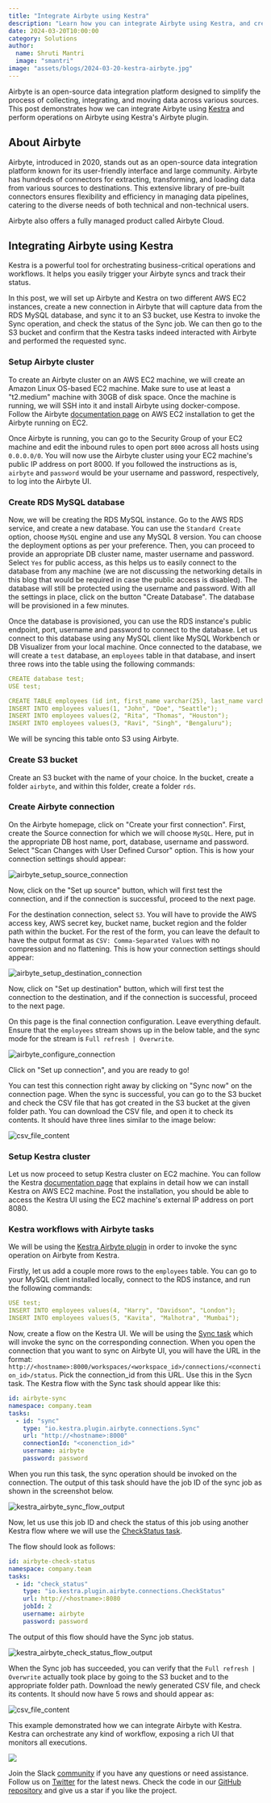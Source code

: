 ```yaml
---
title: "Integrate Airbyte using Kestra"
description: "Learn how you can integrate Airbyte using Kestra, and create Kestra tasks that could invoke Airbyte operations."
date: 2024-03-20T10:00:00
category: Solutions
author:
  name: Shruti Mantri
  image: "smantri"
image: "assets/blogs/2024-03-20-kestra-airbyte.jpg"
---
```


Airbyte is an open-source data integration platform designed to simplify the process of collecting, integrating, and moving data across various sources. This post demonstrates how we can integrate Airbyte using [Kestra](https://github.com/kestra-io/kestra) and perform operations on Airbyte using Kestra's Airbyte plugin.

## About Airbyte ##

Airbyte, introduced in 2020, stands out as an open-source data integration platform known for its user-friendly interface and large community. Airbyte has hundreds of connectors for extracting, transforming, and loading data from various sources to destinations. This extensive library of pre-built connectors ensures flexibility and efficiency in managing data pipelines, catering to the diverse needs of both technical and non-technical users.

Airbyte also offers a fully managed product called Airbyte Cloud.

## Integrating Airbyte using Kestra ##

Kestra is a powerful tool for orchestrating business-critical operations and workflows. It helps you easily trigger your Airbyte syncs and track their status.

In this post, we will set up Airbyte and Kestra on two different AWS EC2 instances, create a new connection in Airbyte that will capture data from the RDS MySQL database, and sync it to an S3 bucket, use Kestra to invoke the Sync operation, and check the status of the Sync job. We can then go to the S3 bucket and confirm that the Kestra tasks indeed interacted with Airbyte and performed the requested sync.

### Setup Airbyte cluster ###

To create an Airbyte cluster on an AWS EC2 machine, we will create an Amazon Linux OS-based EC2 machine. Make sure to use at least a "t2.medium" machine with 30GB of disk space. Once the machine is running, we will SSH into it and install Airbyte using docker-compose. Follow the Airbyte [documentation page](https://docs.airbyte.com/deploying-airbyte/on-aws-ec2) on AWS EC2 installation to get the Airbyte running on EC2.

Once Airbyte is running, you can go to the Security Group of your EC2 machine and edit the inbound rules to open port `8000` across all hosts using `0.0.0.0/0`. You will now use the Airbyte cluster using your EC2 machine's public IP address on port 8000. If you followed the instructions as is, `airbyte` and `password` would be your username and password, respectively, to log into the Airbyte UI.

### Create RDS MySQL database ###

Now, we will be creating the RDS MySQL instance. Go to the AWS RDS service, and create a new database. You can use the `Standard Create` option, choose `MySQL` engine and use any MySQL 8 version. You can choose the deployment options as per your preference. Then, you can proceed to provide an appropriate DB cluster name, master username and password.  Select `Yes` for public access, as this helps us to easily connect to the database from any machine (we are not discussing the networking details in this blog that would be required in case the public access is disabled). The database will still be protected using the username and password. With all the settings in place, click on the button "Create Database". The database will be provisioned in a few minutes.

Once the database is provisioned, you can use the RDS instance's public endpoint, port, username and password to connect to the database. Let us connect to this database using any MySQL client like MySQL Workbench or DB Visualizer from your local machine. Once connected to the database, we will create a `test` database, an `employees` table in that database, and insert three rows into the table using the following commands:

```yaml
CREATE database test;
USE test;

CREATE TABLE employees (id int, first_name varchar(25), last_name varchar(25), city varchar(25));
INSERT INTO employees values(1, "John", "Doe", "Seattle");
INSERT INTO employees values(2, "Rita", "Thomas", "Houston");
INSERT INTO employees values(3, "Ravi", "Singh", "Bengaluru");
```

We will be syncing this table onto S3 using Airbyte.

### Create S3 bucket ###

Create an S3 bucket with the name of your choice. In the bucket, create a folder `airbyte`, and within this folder, create a folder `rds`.

### Create Airbyte connection ###

On the Airbyte homepage, click on "Create your first connection". First, create the Source connection for which we will choose `MySQL`. Here, put in the appropriate DB host name, port, database, username and password. Select "Scan Changes with User Defined Cursor" option. This is how your connection settings should appear:

![airbyte_setup_source_connection](assets/blogs/2024-03-20-kestra-airbyte/airbyte_setup_source_connection.png)

Now, click on the "Set up source" button, which will first test the connection, and if the connection is successful, proceed to the next page.

For the destination connection, select `S3`. You will have to provide the AWS access key, AWS secret key, bucket name, bucket region and the folder path within the bucket. For the rest of the form, you can leave the default to have the output format as `CSV: Comma-Separated Values` with no compression and no flattening. This is how your connection settings should appear:

![airbyte_setup_destination_connection](assets/blogs/2024-03-20-kestra-airbyte/airbyte_setup_destination_connection.png)

Now, click on "Set up destination" button, which will first test the connection to the destination, and if the connection is successful, proceed to the next page.

On this page is the final connection configuration. Leave everything default. Ensure that the `employees` stream shows up in the below table, and the sync mode for the stream is `Full refresh | Overwrite`.

![airbyte_configure_connection](assets/blogs/2024-03-20-kestra-airbyte/airbyte_configure_connection.png)

Click on "Set up connection", and you are ready to go!

You can test this connection right away by clicking on "Sync now" on the connection page. When the sync is successful, you can go to the S3 bucket and check the CSV file that has got created in the S3 bucket at the given folder path. You can download the CSV file, and open it to check its contents. It should have three lines similar to the image below:

![csv_file_content](assets/blogs/2024-03-20-kestra-airbyte/airbyte_destination_output_three_lines.png)

### Setup Kestra cluster ###

Let us now proceed to setup Kestra cluster on EC2 machine. You can follow the Kestra [documentation page](https://kestra.io/docs/installation/aws-ec2) that explains in detail how we can install Kestra on AWS EC2 machine. Post the installation, you should be able to access the Kestra UI using the EC2 machine's external IP address on port 8080.

### Kestra workflows with Airbyte tasks ###

We will be using the [Kestra Airbyte plugin](/plugins/plugin-airbyte) in order to invoke the sync operation on Airbyte from Kestra.

Firstly, let us add a couple more rows to the `employees` table. You can go to your MySQL client installed locally, connect to the RDS instance, and run the following commands:

```yaml
USE test;
INSERT INTO employees values(4, "Harry", "Davidson", "London");
INSERT INTO employees values(5, "Kavita", "Malhotra", "Mumbai");
```

Now, create a flow on the Kestra UI. We will be using the [Sync task](/plugins/tasks/connections/io.kestra.plugin.airbyte.connections.sync) which will invoke the sync on the corresponding connection. When you open the connection that you want to sync on Airbyte UI, you will have the URL in the format: `http://<hostname>:8000/workspaces/<workspace_id>/connections/<connection_id>/status`. Pick the connection_id from this URL. Use this in the Sycn task. The Kestra flow with the Sync task should appear like this:

```yaml
id: airbyte-sync
namespace: company.team
tasks:
  - id: "sync"
    type: "io.kestra.plugin.airbyte.connections.Sync"
    url: "http://<hostname>:8000"
    connectionId: "<conenction_id>"
    username: airbyte
    password: password
```

When you run this task, the sync operation should be invoked on the connection. The output of this task should have the job ID of the sync job as shown in the screenshot below.

![kestra_airbyte_sync_flow_output](assets/blogs/2024-03-20-kestra-airbyte/kestra_airbyte_sync_flow_output.png)

Now, let us use this job ID and check the status of this job using another Kestra flow where we will use the [CheckStatus task](/plugins/tasks/connections/io.kestra.plugin.airbyte.connections.checkstatus).

The flow should look as follows:

```yaml
id: airbyte-check-status
namespace: company.team
tasks:
  - id: "check_status"
    type: "io.kestra.plugin.airbyte.connections.CheckStatus"
    url: http://<hostname>:8080
    jobId: 2
    username: airbyte
    password: password
```

The output of this flow should have the Sync job status.

![kestra_airbyte_check_status_flow_output](assets/blogs/2024-03-20-kestra-airbyte/kestra_airbyte_check_status_flow_output.png)

When the Sync job has succeeded, you can verify that the `Full refresh | Overwrite` actually took place by going to the S3 bucket and to the appropriate folder path. Download the newly generated CSV file, and check its contents. It should now have 5 rows and should appear as:

![csv_file_content](assets/blogs/2024-03-20-kestra-airbyte/airbyte_destination_output_five_lines.png)

This example demonstrated how we can integrate Airbyte with Kestra. Kestra can orchestrate any kind of workflow, exposing a rich UI that monitors all executions.

![](/ui.gif)

Join the Slack [community](https://kestra.io/slack) if you have any questions or need assistance.
Follow us on [Twitter](https://twitter.com/kestra_io) for the latest news.
Check the code in our [GitHub repository](https://github.com/kestra-io/kestra) and give us a star if you like the project.
